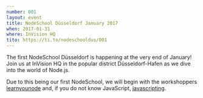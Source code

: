 ```yaml
---
number: 001
layout: event
title: NodeSchool Düsseldorf January 2017
when: 2017-01-31
where: InVision HQ
tito: https://ti.to/nodeschooldus/001
---
```


The first NodeSchool Düsseldorf is happening at the very end
of January! Join us at InVision HQ in the popular district
Düsseldorf-Hafen as we dive into the world of Node.js.

Due to this being our first NodeSchool, we will begin with the
workshoppers [learnyounode] and, if you do not know JavaScript,
[javascripting]. 

[learnyounode]: http://github.com/workshopper/learnyounode
[javascripting]: http://github.com/sethvincent/javascripting
